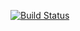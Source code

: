[![Build Status](https://travis-ci.com/MissingDLL/home-assistant-config.svg?branch=master)](https://travis-ci.com/MissingDLL/home-assistant-config)

